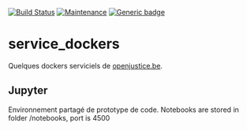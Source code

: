 [![Build Status](https://travis-ci.org/openjusticebe/service_dockers.svg?branch=master)](https://travis-ci.org/openjusticebe/service_dockers)
[![Maintenance](https://img.shields.io/badge/Maintained%3F-yes-green.svg)](https://GitHub.com/betagouv/andi-matching/graphs/commit-activity)
[![Generic badge](https://img.shields.io/badge/Open-Justice-green.svg)](https://shields.io/)
# service_dockers

Quelques dockers serviciels de [openjustice.be](https://openjustice.be).

## Jupyter
Environnement partagé de prototype de code.
Notebooks are stored in folder /notebooks, port is 4500
